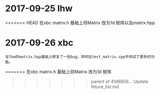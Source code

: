 ﻿
# 2017-09-25 lhw
<<<<<<< HEAD
    在xbc matrix.h 基础上将Matrix 改为1d 矩阵以及matrix.hpp
# 2017-09-26 xbc
    在lhw的matrix.hpp基础上修复了一些bug，同时在test_matrix.cpp中测试了更多的功能。
=======
    在xbc matrix.h 基础上将Matrix 改为1d 矩阵
>>>>>>> parent of 41d6856... Update feture_list.md

